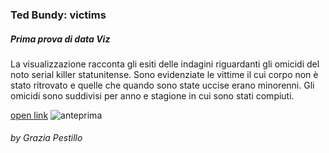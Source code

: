### Ted Bundy: victims
##### Prima prova di data Viz

La visualizzazione racconta gli esiti delle indagini riguardanti gli omicidi del noto serial killer statunitense. Sono evidenziate le vittime il cui corpo non è stato ritrovato e quelle che quando sono state uccise erano minorenni. Gli omicidi sono suddivisi per anno e stagione in cui sono stati compiuti.

[open link](https://editor.p5js.org/gr.ace/full/gkCRo8qS8)
![anteprima](https://i.imgur.com/Wr0IrMD.png)

###### by Grazia Pestillo

